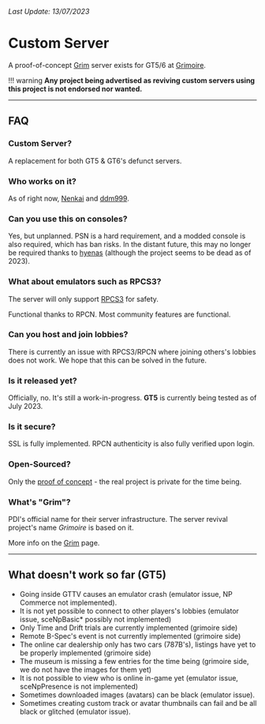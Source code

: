 *Last Update: 13/07/2023*

# Custom Server

A proof-of-concept [Grim](../../concepts/online/grim.md) server exists for GT5/6 at [Grimoire](https://github.com/Nenkai/Grimoire).

!!! warning
    **Any project being advertised as reviving custom servers using this project is not endorsed nor wanted.**

---

## FAQ

### Custom Server?

A replacement for both GT5 & GT6's defunct servers.

### Who works on it?

As of right now, [Nenkai](https://twitter.com/Nenkaai) and [ddm999](https://twitter.com/ddm999).

### Can you use this on consoles?

Yes, but unplanned. PSN is a hard requirement, and a modded console is also required, which has ban risks.
In the distant future, this may no longer be required thanks to [hyenas](https://github.com/Jump-Suit/hyenas) (although the project seems to be dead as of 2023).

### What about emulators such as RPCS3?

The server will only support [RPCS3](https://rpcs3.net/) for safety.

Functional thanks to RPCN. Most community features are functional.

### Can you host and join lobbies?

There is currently an issue with RPCS3/RPCN where joining others's lobbies does not work. We hope that this can be solved in the future.

### Is it released yet?

Officially, no. It's still a work-in-progress. **GT5** is currently being tested as of July 2023.

### Is it secure?

SSL is fully implemented. RPCN authenticity is also fully verified upon login.

### Open-Sourced?
Only the [proof of concept](https://github.com/Nenkai/Grimoire) - the real project is private for the time being. 

### What's "Grim"?

PDI's official name for their server infrastructure. The server revival project's name *Grimoire* is based on it. 

More info on the [Grim](../../concepts/online/grim.md) page.

---

## What doesn't work so far (GT5)

* Going inside GTTV causes an emulator crash (emulator issue, NP Commerce not implemented).
* It is not yet possible to connect to other players's lobbies (emulator issue, sceNpBasic* possibly not implemented)
* Only Time and Drift trials are currently implemented (grimoire side)
* Remote B-Spec's event is not currently implemented (grimoire side)
* The online car dealership only has two cars (787B's), listings have yet to be properly implemented (grimoire side)
* The museum is missing a few entries for the time being (grimoire side, we do not have the images for them yet)
* It is not possible to view who is online in-game yet (emulator issue, sceNpPresence is not implemented)
* Sometimes downloaded images (avatars) can be black (emulator issue).
* Sometimes creating custom track or avatar thumbnails can fail and be all black or glitched (emulator issue).